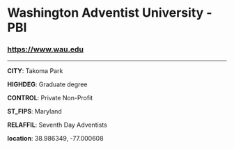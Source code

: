 # Washington Adventist University - PBI
### https://www.wau.edu
---
**CITY**: Takoma Park

**HIGHDEG**: Graduate degree

**CONTROL**: Private Non-Profit

**ST_FIPS**: Maryland

**RELAFFIL**: Seventh Day Adventists

**location**: 38.986349, -77.000608